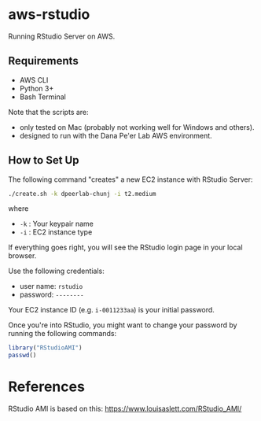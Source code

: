 # aws-rstudio

Running RStudio Server on AWS.

## Requirements

- AWS CLI
- Python 3+
- Bash Terminal

Note that the scripts are:

- only tested on Mac (probably not working well for Windows and others).
- designed to run with the Dana Pe'er Lab AWS environment.

## How to Set Up

The following command "creates" a new EC2 instance with RStudio Server:

```bash
./create.sh -k dpeerlab-chunj -i t2.medium
```

where
- `-k` : Your keypair name
- `-i` : EC2 instance type

If everything goes right, you will see the RStudio login page in your local browser.

Use the following credentials:

- user name: `rstudio`
- password: `--------`

Your EC2 instance ID (e.g. `i-0011233aa`) is your initial password.

Once you're into RStudio, you might want to change your password by running the following commands:

```R
library("RStudioAMI")
passwd()
```

# References

RStudio AMI is based on this: https://www.louisaslett.com/RStudio_AMI/
